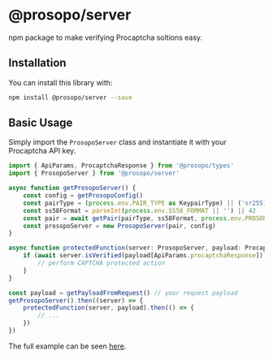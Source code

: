 # @prosopo/server

npm package to make verifying Procaptcha soltions easy.

## Installation

You can install this library with:

```bash
npm install @prosopo/server --save
```

## Basic Usage

Simply import the `ProsopoServer` class and instantiate it with your Procaptcha API key.

```typescript
import { ApiParams, ProcaptchaResponse } from '@prosopo/types'
import { ProsopoServer } from '@prosopo/server'

async function getProsopoServer() {
    const config = getProsopoConfig()
    const pairType = (process.env.PAIR_TYPE as KeypairType) || ('sr25519' as KeypairType)
    const ss58Format = parseInt(process.env.SS58_FORMAT || '') || 42
    const pair = await getPair(pairType, ss58Format, process.env.PROSOPO_SITE_PRIVATE_KEY)
    const prosopoServer = new ProsopoServer(pair, config)
}

async function protectedFunction(server: ProsopoServer, payload: ProcaptchaResponse) {
    if (await server.isVerified(payload[ApiParams.procaptchaResponse])) {
        // perform CAPTCHA protected action
    }
}

const payload = getPayloadFromRequest() // your request payload
getProsopoServer().then((server) => {
    protectedFunction(server, payload).then(() => {
        // ...
    })
})
```

The full example can be seen [here](https://github.com/prosopo/captcha/blob/main/demos/client-example-server/src/app.ts).
